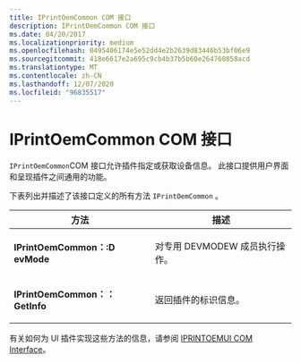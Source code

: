 ```yaml
---
title: IPrintOemCommon COM 接口
description: IPrintOemCommon COM 接口
ms.date: 04/20/2017
ms.localizationpriority: medium
ms.openlocfilehash: 0495406174e5e52dd4e2b2639d83446b53bf06e9
ms.sourcegitcommit: 418e6617e2a695c9cb4b37b5b60e264760858acd
ms.translationtype: MT
ms.contentlocale: zh-CN
ms.lasthandoff: 12/07/2020
ms.locfileid: "96835517"
---
```

# <a name="iprintoemcommon-com-interface"></a>IPrintOemCommon COM 接口


`IPrintOemCommon`COM 接口允许插件指定或获取设备信息。 此接口提供用户界面和呈现插件之间通用的功能。

下表列出并描述了该接口定义的所有方法 `IPrintOemCommon` 。

<table>
<colgroup>
<col width="50%" />
<col width="50%" />
</colgroup>
<thead>
<tr class="header">
<th>方法</th>
<th>描述</th>
</tr>
</thead>
<tbody>
<tr class="odd">
<td><p><strong>IPrintOemCommon：:D evMode</strong></p></td>
<td><p>对专用 DEVMODEW 成员执行操作。</p></td>
</tr>
<tr class="even">
<td><p><strong>IPrintOemCommon：： GetInfo</strong></p></td>
<td><p>返回插件的标识信息。</p></td>
</tr>
</tbody>
</table>

 

有关如何为 UI 插件实现这些方法的信息，请参阅 [IPRINTOEMUI COM Interface](iprintoemui-com-interface.md)。

 

 





